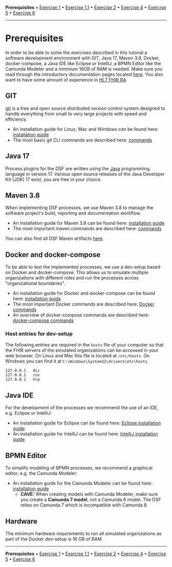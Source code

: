**Prerequisites** • [Exercise 1](exercise-1.md) • [Exercise 1.1](exercise-1-1.md) • [Exercise 2](exercise-2.md) • [Exercise 4](exercise-4.md) • [Exercise 5](exercise-5.md) • [Exercise 6](exercise-6.md)
___

# Prerequisites
In order to be able to solve the exercises described in this tutorial a software development environment with GIT, Java 17, Maven 3.8, Docker, docker-compose, a Java IDE like Eclipse or IntelliJ, a BPMN Editor like the Camunda Modeler and a minimum 16GB of RAM is needed.
Make sure you read through the introductory documentation pages located [here](https://dsf.dev/intro/).
You also want to have some amount of experience in [HL7 FHIR R4](https://www.hl7.org/fhir/R4/).

## GIT
[git](https://git-scm.com) is a free and open source distributed version control system designed to handle everything from small to very large projects with speed and efficiency.

- An installation guide for Linux, Mac and Windows can be found here: [installation guide](https://git-scm.com/book/en/v2/Getting-Started-Installing-Git)
- The most basic git CLI commands are described here: [commands](https://git-scm.com/book/en/v2/Git-Basics-Getting-a-Git-Repository)

## Java 17
Process plugins for the DSF are written using the [Java](https://www.java.com) programming language in version 17. Various open source releases of the Java Developer Kit (JDK) 17 exist, you are free in your choice.

## Maven 3.8
When implementing DSF processes, we use Maven 3.8 to manage the software project's build, reporting and documentation workflow.

- An installation guide for Maven 3.8 can be found here: [installation guide](https://maven.apache.org/install.html)
- The most important maven commands are described here: [commands](https://maven.apache.org/guides/getting-started/maven-in-five-minutes.html)

You can also find all DSF Maven artifacts [here](https://mvnrepository.com/artifact/dev.dsf).

## Docker and docker-compose
To be able to test the implemented processes, we use a dev-setup based on Docker and docker-compose. This allows us to simulate multiple organizations with different roles and run the processes across "organizational boundaries".

- An installation guide for Docker and docker-compose can be found here: [installation guide](https://docs.docker.com/get-docker/)
- The most important Docker commands are described here: [Docker commands](https://docs.docker.com/engine/reference/run/)
- An overview of docker-compose commands are described here: [docker-compose commands](https://docs.docker.com/compose/reference/)

### Host entries for dev-setup
The following entries are required in the `hosts` file of your computer so that the FHIR servers of the simulated organizations can be accessed in your web browser. On Linux and Mac this file is located at `/etc/hosts`. On Windows you can find it at `C:\Windows\System32\drivers\etc\hosts`.

```
127.0.0.1	dic
127.0.0.1	cos
127.0.0.1	hrp
```

## Java IDE
For the development of the processes we recommend the use of an IDE, e.g. Eclipse or IntelliJ:

- An installation guide for Eclipse can be found here: [Eclipse installation guide](https://wiki.eclipse.org/Eclipse/Installation)
- An installation guide for IntelliJ can be found here: [IntelliJ installation guide](https://www.jetbrains.com/help/idea/installation-guide.html)

## BPMN Editor
To simplify modeling of BPMN processes, we recommend a graphical editor, e.g. the Camunda Modeler:

- An installation guide for the Camunda Modeler can be found here: [installation guide](https://camunda.com/download/modeler/)  
     - **CAVE:** When creating models with Camunda Modeler, make sure you create a **Camunda 7 model**, not a Camunda 8 model. The DSF
relies on Camunda 7 which is incompatible with Camunda 8.

## Hardware
The minimum hardware requirements to run all simulated organizations as part of the Docker dev-setup is 16 GB of RAM.

___
**Prerequisites** • [Exercise 1](exercise-1.md) • [Exercise 1.1](exercise-1-1.md) • [Exercise 2](exercise-2.md) • [Exercise 4](exercise-4.md) • [Exercise 5](exercise-5.md) • [Exercise 6](exercise-6.md)
